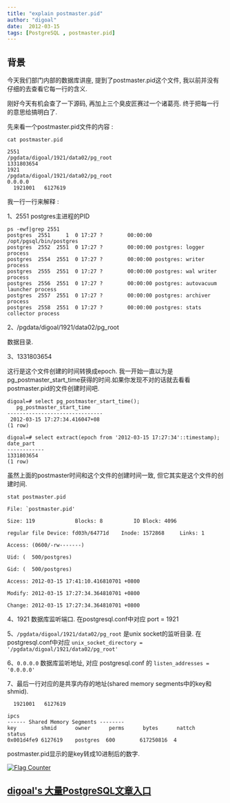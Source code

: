 ```yaml
---
title: "explain postmaster.pid"
author: "digoal"
date:  2012-03-15
tags: [PostgreSQL , postmaster.pid]
---
```

## 背景    
今天我们部门内部的数据库讲座, 提到了postmaster.pid这个文件, 我以前并没有仔细的去查看它每一行的含义.  
  
刚好今天有机会查了一下源码, 再加上三个臭皮匠赛过一个诸葛亮. 终于把每一行的意思给搞明白了.  
  
先来看一个postmaster.pid文件的内容 :   
  
```  
cat postmaster.pid  
  
2551  
/pgdata/digoal/1921/data02/pg_root  
1331803654  
1921  
/pgdata/digoal/1921/data02/pg_root  
0.0.0.0  
  1921001   6127619  
```  
  
我一行一行来解释 :   
  
1、2551 postgres主进程的PID  
  
```  
ps -ewf|grep 2551  
postgres  2551     1  0 17:27 ?        00:00:00 /opt/pgsql/bin/postgres  
postgres  2552  2551  0 17:27 ?        00:00:00 postgres: logger process     
postgres  2554  2551  0 17:27 ?        00:00:00 postgres: writer process     
postgres  2555  2551  0 17:27 ?        00:00:00 postgres: wal writer process     
postgres  2556  2551  0 17:27 ?        00:00:00 postgres: autovacuum launcher process     
postgres  2557  2551  0 17:27 ?        00:00:00 postgres: archiver process     
postgres  2558  2551  0 17:27 ?        00:00:00 postgres: stats collector process     
```  
  
2、/pgdata/digoal/1921/data02/pg_root  
  
数据目录.  
  
3、1331803654  
  
这行是这个文件创建的时间转换成epoch. 我一开始一直以为是pg_postmaster_start_time获得的时间.如果你发现不对的话就去看看postmaster.pid的文件创建时间吧.  
  
```  
digoal=# select pg_postmaster_start_time();  
   pg_postmaster_start_time      
-------------------------------  
 2012-03-15 17:27:34.416047+08  
(1 row)  
  
digoal=# select extract(epoch from '2012-03-15 17:27:34'::timestamp);    
date_part     
------------    
1331803654   
(1 row)  
```  
  
虽然上面的postmaster时间和这个文件的创建时间一致, 但它其实是这个文件的创建时间.  
  
```  
stat postmaster.pid      
  
File: `postmaster.pid'     
  
Size: 119             Blocks: 8          IO Block: 4096     
  
regular file Device: fd03h/64771d    Inode: 1572868     Links: 1   
  
Access: (0600/-rw-------)    
  
Uid: (  500/postgres)     
  
Gid: (  500/postgres)   
  
Access: 2012-03-15 17:41:10.416810701 +0800   
  
Modify: 2012-03-15 17:27:34.364810701 +0800   
  
Change: 2012-03-15 17:27:34.364810701 +0800  
```  
  
4、1921 数据库监听端口. 在postgresql.conf中对应 port = 1921  
   
5、```/pgdata/digoal/1921/data02/pg_root``` 是unix socket的监听目录. 在postgresql.conf中对应 ```unix_socket_directory = '/pgdata/digoal/1921/data02/pg_root'```  
  
6、```0.0.0.0``` 数据库监听地址, 对应 postgresql.conf 的 ```listen_addresses = '0.0.0.0'```  
  
7、最后一行对应的是共享内存的地址(shared memory segments中的key和shmid).  
  
```  
  1921001   6127619  
```  
  
```  
ipcs    
------ Shared Memory Segments --------   
key        shmid      owner      perms      bytes      nattch     status         
0x001d4fe9 6127619    postgres  600        617250816  4            
```  
  
postmaster.pid显示的是key转成10进制后的数字.  
  
  
<a rel="nofollow" href="http://info.flagcounter.com/h9V1"  ><img src="http://s03.flagcounter.com/count/h9V1/bg_FFFFFF/txt_000000/border_CCCCCC/columns_2/maxflags_12/viewers_0/labels_0/pageviews_0/flags_0/"  alt="Flag Counter"  border="0"  ></a>  
  
  
  
  
  
  
## [digoal's 大量PostgreSQL文章入口](https://github.com/digoal/blog/blob/master/README.md "22709685feb7cab07d30f30387f0a9ae")
  

